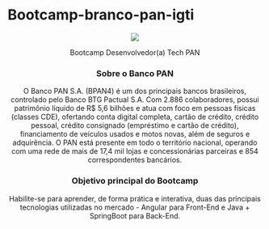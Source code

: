 # Bootcamp-branco-pan-igti

<div align="center" >
  <img src="http://t3.gstatic.com/images?q=tbn:ANd9GcRcJAf3dk1fCm0ygqnb36911GbQ7yN-LCJgbxjYGyZulZJ8PIjG" />

  <p>Bootcamp Desenvolvedor(a) Tech PAN</p>
  
  <h3>Sobre o Banco PAN</h3>
  <p>O Banco PAN S.A. (BPAN4) é um dos principais bancos
  brasileiros, controlado pelo Banco BTG Pactual S.A.
  Com 2.886 colaboradores, possui patrimônio líquido de
  R$ 5,6 bilhões e atua com foco em pessoas físicas (classes
  CDE), ofertando conta digital completa, cartão de crédito,
  crédito pessoal, crédito consignado (empréstimo e cartão
  de crédito), financiamento de veículos usados e motos
  novas, além de seguros e adquirência.
  O PAN está presente em todo o território
  nacional, operando com uma rede de
  mais de 17,4 mil lojas e concessionárias
  parceiras e 854 correspondentes
  bancários.</p>
  
  <h3>Objetivo principal do Bootcamp</h3>
  
  <p>Habilite-se para aprender, de forma prática e interativa, duas das principais tecnologias utilizadas no mercado - Angular para Front-End e Java + SpringBoot para Back-End.</p>
</div>
